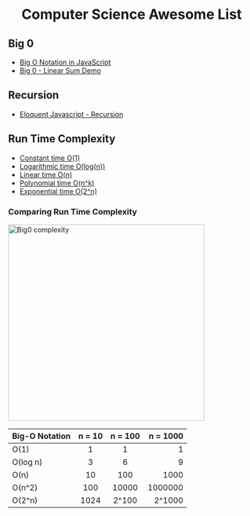 <h1 align="center">
Computer Science Awesome List
</h1>

## Big 0

- [Big O Notation in JavaScript](https://medium.com/cesars-tech-insights/big-o-notation-javascript-25c79f50b19b)
- [Big 0 - Linear Sum Demo](https://repl.it/@JesseShaw/linearsumdemo)

## Recursion

- [Eloquent Javascript - Recursion](http://eloquentjavascript.net/03_functions.html#h_jxl1p970Fy)


## Run Time Complexity

- [Constant time O(1)](https://repl.it/@thinkful/constant-runtime-example)
- [Logarithmic time O(log(n))](https://repl.it/@thinkful/logarithmic-num-less-than-demo)
- [Linear time O(n)](https://repl.it/@thinkful/find-min-linear-demo)
- [Polynomial time O(n^k)](https://repl.it/@thinkful/has-duplicates-polynomial-demo)
- [Exponential time O(2^n)](https://repl.it/@thinkful/count-triangle-exponential-demo)

### Comparing Run Time Complexity
<img width="400" src="https://raw.githubusercontent.com/thejesseshaw/computersciencerepository/master/big0/BigO.png" alt="Big0 complexity">

| Big-O Notation | n = 10	| n = 100	| n = 1000|
| -------------- |:--------:|:---------:| -------:|
|O(1)            |	1	    |1	        |1        |
|O(log n)        |	3	    |6	        |9        |
|O(n)	         |10        |100        |1000     |
|O(n^2)          |100       |10000      |1000000  |
|O(2^n)          |1024      |2^100      |2^1000   |
